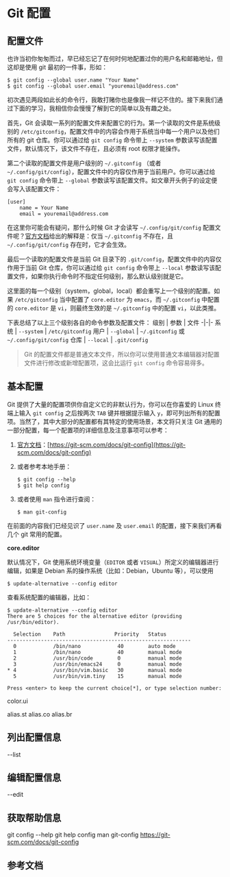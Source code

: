 # Git 配置

## 配置文件

也许当初你匆匆而过，早已经忘记了在何时何地配置过你的用户名和邮箱地址，但这却是使用 git 最初的一件事，形如：

```shell
$ git config --global user.name "Your Name"
$ git config --global user.email "youremail@address.com"
```

初次遇见两段如此长的命令行，我敢打赌你也是像我一样记不住的。接下来我们通过下面的学习，我相信你会慢慢了解到它的简单以及有趣之处。

首先，Git 会读取一系列的配置文件来配置它的行为。第一个读取的文件是系统级别的 `/etc/gitconfig`，配置文件中的内容会作用于系统当中每一个用户以及他们所有的 git 仓库。你可以通过给 `git config` 命令带上 `--system` 参数读写该配置文件，默认情况下，该文件不存在，且必须有 root 权限才能操作。

第二个读取的配置文件是用户级别的 `~/.gitconfig` （或者 `~/.config/git/config`），配置文件中的内容仅作用于当前用户。你可以通过给 `git config` 命令带上 `--global` 参数读写该配置文件。如文章开头例子的设定便会写入该配置文件：

```shell
[user]
    name = Your Name
    email = youremail@address.com
```

在这里你可能会有疑问，那什么时候 Git 才会读写 `~/.config/git/config` 配置文件呢？[官方文档](https://git-scm.com/docs/git-config)给出的解释是：仅当 `~/.gitconfig` 不存在，且 `~/.config/git/config` 存在时，它才会生效。

最后一个读取的配置文件是当前 Git 目录下的 `.git/config`，配置文件中的内容仅作用于当前 Git 仓库，你可以通过给 `git config` 命令带上 `--local` 参数读写该配置文件，如果你执行命令时不指定任何级别，那么默认级别就是它。

这里面的每一个级别（system，global，local）都会重写上一个级别的配置。如果 `/etc/gitconfig` 当中配置了 `core.editor` 为 `emacs`，而 `~/.gitconfig` 中配置的 `core.editor` 是 `vi`，则最终生效的是 `~/.gitconfig` 中的配置 `vi`，以此类推。

下表总结了以上三个级别各自的命令参数及配置文件：
级别 | 参数  | 文件
-|-|-
系统 | `--system` | `/etc/gitconfig`
用户 | `--global` | `~/.gitconfig` 或 `~/.config/git/config`
仓库 | `--local` | `.git/config`

> Git 的配置文件都是普通文本文件，所以你可以使用普通文本编辑器对配置文件进行修改或新增配置项，这会比运行 `git config` 命令容易得多。

## 基本配置

Git 提供了大量的配置项供你自定义它的非默认行为，你可以在你喜爱的 Linux 终端上输入 `git config` 之后按两次 `TAB` 键并根据提示输入 `y`，即可列出所有的配置项。当然了，其中大部分的配置都有其特定的使用场景，本文将只关注 Git 通用的一部分配置，每一个配置项的详细信息及注意事项可以参考：
1. [官方文档](https://git-scm.com/docs/git-config)：[https://git-scm.com/docs/git-config](https://git-scm.com/docs/git-config)
2. 或者参考本地手册：

    ```shell
    $ git config --help
    $ git help config
    ```

3. 或者使用 `man` 指令进行查阅：

    ```shell
    $ man git-config
    ```

在前面的内容我们已经见识了 `user.name` 及 `user.email` 的配置，接下来我们再看几个 git 常用的配置。

**core.editor**

默认情况下，Git 使用系统环境变量（`EDITOR` 或者 `VISUAL`）所定义的编辑器进行编辑，如果是 Debian 系的操作系统（比如：Debian，Ubuntu 等），可以使用

```shell
$ update-alternative --config editor
```

查看系统配置的编辑器，比如：

```shell
$ update-alternative --config editor
There are 5 choices for the alternative editor (providing /usr/bin/editor).

  Selection    Path                Priority   Status
------------------------------------------------------------
  0            /bin/nano            40        auto mode
  1            /bin/nano            40        manual mode
  2            /usr/bin/code        0         manual mode
  3            /usr/bin/emacs24     0         manual mode
* 4            /usr/bin/vim.basic   30        manual mode
  5            /usr/bin/vim.tiny    15        manual mode

Press <enter> to keep the current choice[*], or type selection number: 
```

color.ui

alias.st
alias.co
alias.br

## 列出配置信息

--list

## 编辑配置信息

--edit

## 获取帮助信息

git config --help
git help config
man git-config
https://git-scm.com/docs/git-config

## 参考文档


